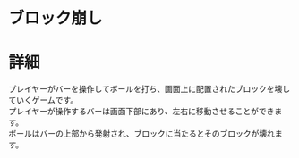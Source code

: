 # ブロック崩し

# 詳細
プレイヤーがバーを操作してボールを打ち、画面上に配置されたブロックを壊していくゲームです。</Br>
プレイヤーが操作するバーは画面下部にあり、左右に移動させることができます。</Br>
ボールはバーの上部から発射され、ブロックに当たるとそのブロックが壊れます。</Br>
